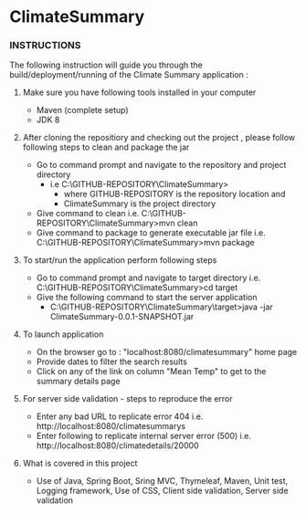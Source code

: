 # ClimateSummary

### INSTRUCTIONS

The following instruction will guide you through the build/deployment/running of the Climate Summary application :

1) Make sure you have following tools installed in your computer
	- Maven (complete setup)
	- JDK 8
2) After cloning the repositiory and checking out the project , please follow following steps to clean and package the jar
	- Go to command prompt and navigate to the repository and project directory
		- i.e C:\GITHUB-REPOSITORY\ClimateSummary>
			- where GITHUB-REPOSITORY is the repository location and
			- ClimateSummary is the project directory
	- Give command to clean i.e. C:\GITHUB-REPOSITORY\ClimateSummary>mvn clean
	- Give command to package to generate executable jar file i.e. C:\GITHUB-REPOSITORY\ClimateSummary>mvn package
3) To start/run the application perform following steps
	- Go to command prompt and navigate to target directory i.e. C:\GITHUB-REPOSITORY\ClimateSummary>cd target
	- Give the following command to start the server application
		- C:\GITHUB-REPOSITORY\ClimateSummary\target>java -jar ClimateSummary-0.0.1-SNAPSHOT.jar

4) To launch application
	- On the browser go to : "localhost:8080/climatesummary" home page
	- Provide dates to filter the search results
	- Click on any of the link on column "Mean Temp" to get to the summary details page

5) For server side validation - steps to reproduce the error
	- Enter any bad URL to replicate error 404
		i.e. http://localhost:8080/climatesummarys
	- Enter following to replicate internal server error (500)
	    i.e. http://localhost:8080/climatedetails/20000

6) What is covered in this project
	- Use of Java, Spring Boot, Sring MVC, Thymeleaf, Maven, Unit test, Logging framework, Use of CSS, Client side validation, Server side validation
	
